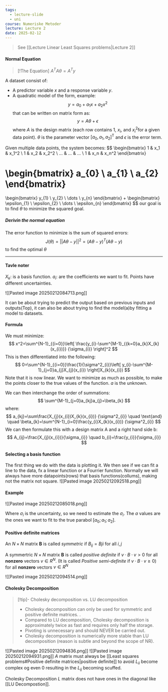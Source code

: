 ```yaml
---
tags:
  - lecture-slide
  - uni
course: Numeriske Metoder
lecture: Lecture 2
date: 2025-02-12
---
```

> See [[Lecture Linear Least Squares problems|Lecture 2]]

#### Normal Equation
> [!The Equation] 
> $A^TA \theta=A^Ty$

A dataset consist of:
- A predictor variable $x$ and a response variable $y$.
- A quadratic model of the form, example:
$$
y=a_{0}+a_{1}x+a_{2}x^2
$$
that can be written on matrix form as:
$$
y=A \theta+\epsilon
$$
where $A$ is the design matrix (each row contains 1, $x_{i}$​, and $x^2_{i}$​ for a given data point). $\theta$ is the parameter vector $[a_{0},a_{1},a_{2}]^\text{T}$ and $\epsilon$ is the error term.

Given multiple data points, the system becomes:
$$
\begin{bmatrix}
1 & x_1 & x_1^2 \\
1 & x_2 & x_2^2 \\
... & ... & ... \\
1 & x_n & x_n^2
\end{bmatrix}

\begin{bmatrix}
a_{0}  \\
a_{1} \\
a_{2}
\end{bmatrix}
=
\begin{bmatrix}
y_{1} \\
y_{2} \\
\dots \\
y_{n}
\end{bmatrix}
+
\begin{bmatrix}
\epsilon_{1} \\
\epsilon_{2} \\
\dots \\
\epsilon_{n}
\end{bmatrix}
$$
our goal is to find $\theta$ to minimize the squared goal.

##### Derivin the normal equation
The error function to minimize is the sum of squared errors:
$$
J(\theta)=||A\theta-y||^2=(A\theta-y)^T(A\theta-y)
$$
to find the optimal $\theta$

---
#### Tavle noter
$X_{k}$: is a basis function.
$a_{i}$: are the coefficients we want to fit.
Points have different uncertainties.

![[Pasted image 20250212084713.png]]

It can be about trying to predict the output based on previous inputs and outputs(Top), it can also be about trying to find the model(a)by fitting a model to datasets.

#### Formula
We must minimize:
$$
x^2=\sum^{N-1}_{{i=0}}\left[ \frac{y_{i}-\sum^{M-1}_{{k=0}a_{k}X_{k}(x_{i})}}
{\sigma_{i}} \right]^2
$$
This is then differentiated into the following:
$$
0=\sum^{N-1}_{{i=0}}\frac{1}{\sigma^2_{i}}\left[ y_{i}-\sum^{M-1}_{j=0}a_{j}X_{j}(x_{i}) \right]X_{k}(x_{i})
$$
Note that it is now linear. We want to minimize as much as possible, to make the points closer to the true values of the function. $a$ is the unknown.

We can then interchange the order of summations:
$$
\sum^{M-1}_{j=0}a_{kj}a_{j}=\beta_{k}
$$
where:
$$
a_{kj}=\sum\frac{X_{j}(x_{i})X_{k}(x_{i})}
{\sigma^2_{i}}
\quad
\text{and}
\quad
\beta_{k}=\sum^{N-1}_{i=0}\frac{y_{i}X_{k}(x_{i})}
{\sigma^2_{i}}
$$
We can then formulate this with a design matrix A and a right hand side b:
$$
A_{ij}=\frac{X_{j}(x_{i})}{\sigma_{i}}
\quad
b_{i}=\frac{y_{i}}{\sigma_{i}}
$$


#### Selecting a basis function
The first thing we do with the data is plotting it. We then see if we can fit a line to the data, fx a linear function or a Fourrier function.
Normally we will always have more datapoints(rows) that basis functions(collums), making not the matrix not square.
![[Pasted image 20250212092518.png]]



#### Example 
![[Pasted image 20250212085018.png]]

Where $\sigma_{i}$ is the uncertainty, so we need to estimate the $\sigma_{i}$. The $a$ values are the ones we want to fit to the true parabol $[a_{0};a_{1};a_{2}]$.


#### Positive definite matrices
An $N\times N$ matrix **B** is called *symmetric* if $B_{ij}=Bji$ for all $i,j$

A symmertric $N\times N$ matrix **B** is called *positive definite* if $v \cdot B \cdot v >0$ for all **nonzero** vectors $v \in R^N$. (It is called *Positive semi-definite* if $v\cdot B\cdot v\geq 0$) for all **nonzero** vectors $v \in R^N$

![[Pasted image 20250212094514.png]]

#### Cholesky Decomposition
>[!tip]- Cholesky decomposition vs. LU decomposition
>* Cholesky decomposition can only be used for symmetric and positive definite matrices. .
>* Compared to LU decomposition, Cholesky decomposition is approximately twice as fast and requires only half the storage.
>* Pivoting is unnecessary and should NEVER be carried out.
>* Cholesky decomposition is numerically more stable than LU decomposition (reason is subtle and beyond the scope of NR).

![[Pasted image 20250212094836.png]]
![[Pasted image 20250212094931.png]]
$A$ matrix must always be [[Least squares problems#Positive definite matrices|positive definite]] to avoid $L_{ii}$ become complex og even 0 resulting in the $L_{ij}$ becoming scuffed.

Cholesky Decomposition $L$ matrix does not have ones in the diagonal like [[LU Decompostion]].
